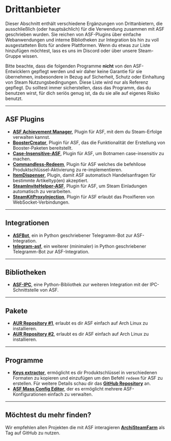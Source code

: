 # Drittanbieter

Dieser Abschnitt enthält verschiedene Ergänzungen von Drittanbietern, die ausschließlich (oder hauptsächlich) für die Verwendung zusammen mit ASF geschrieben wurden. Sie reichen von ASF-Plugins über einfache Webanwendungen und interne Bibliotheken zur Integration bis hin zu voll ausgestatteten Bots für andere Plattformen. Wenn du etwas zur Liste hinzufügen möchtest, lass es uns im Discord oder über unsere Steam-Gruppe wissen.

Bitte beachte, dass die folgenden Programme **nicht** von den ASF-Entwicklern gepflegt werden und wir daher keine Garantie für sie übernehmen, insbesondere in Bezug auf Sicherheit, Schutz oder Einhaltung von Steam Nutzungsbedingungen. Diese Liste wird nur als Referenz gepflegt. Du solltest immer sicherstellen, dass das Programm, das du benutzen wirst, für dich seriös genug ist, da du sie alle auf eigenes Risiko benutzt.

* * *

## ASF Plugins

- **[ASF Achievement Manager](https://github.com/Ryzhehvost/ASF-Achievement-Manager)**, Plugin für ASF, mit dem du Steam-Erfolge verwalten kannst.
- **[BoosterCreator](https://github.com/Ryzhehvost/BoosterCreator)**, Plugin für ASF, das die Funktionalität der Erstellung von Booster-Paketen bereitstellt.
- **[Case-Insensitive-ASF](https://github.com/Ryzhehvost/Case-Insensitive-ASF)**, Plugin für ASF, um Botnamen case-insensitiv zu machen.
- **[Commandless-Redeem](https://github.com/Ryzhehvost/Commandless-Redeem)**, Plugin für ASF welches die befehllose Produktschlüssel-Aktivierung zu re-implementieren.
- **[ItemDispenser](https://github.com/Ryzhehvost/ItemDispenser)**, Plugin, damit ASF automatisch Handelsanfragen für bestimmte Artikeltyp(en) akzeptiert.
- **[SteamInviteHelper-ASF](https://github.com/1461748123/SteamInviteHelper-ASF)**, Plugin für ASF, um Steam Einladungen automatisch zu verarbeiten.
- **[SteamKitProxyInjection](https://github.com/Vital7/SteamKitProxyInjection)**, Plugin für ASF erlaubt das Proxifieren von WebSocket-Verbindungen.

* * *

## Integrationen

- **[ASFBot](https://github.com/dmcallejo/ASFBot)**, ein in Python geschriebener Telegramm-Bot zur ASF-Integration.
- **[telegram-asf](https://github.com/deluxghost/telegram-asf)**, ein weiterer (minimaler) in Python geschriebener Telegramm-Bot zur ASF-Integration.

* * *

## Bibliotheken

- **[ASF-IPC](https://github.com/deluxghost/ASF_IPC)**, eine Python-Bibliothek zur weiteren Integration mit der IPC-Schnittstelle von ASF.

* * *

## Pakete

- **[AUR Repository #1](https://aur.archlinux.org/packages/asf)**, erlaubt es dir ASF einfach auf Arch Linux zu installieren.
- **[AUR Repository #2](https://aur.archlinux.org/packages/archisteamfarm-bin)**, erlaubt es dir ASF einfach auf Arch Linux zu installieren.

* * *

## Programme

- **[Keys extractor](https://ske.xpixv.com)**, ermöglicht es dir Produktschlüssel in verschiedenen Formaten zu kopieren und einzufügen um den Befehl `redeem` für ASF zu erstellen. Für weitere Details schau dir das **[GitHub Repository](https://github.com/PixvIO/SKE)** an.
- **[ASF Mass Config Editor](https://github.com/genesix-eu/ASF_MCE)**, der es ermöglicht mehrere ASF-Konfigurationen einfach zu verwalten.

* * *

## Möchtest du mehr finden?

Wir empfehlen allen Projekten die mit ASF interagieren **[ArchiSteamFarm](https://github.com/topics/archisteamfarm)** als Tag auf GitHub zu nutzen.